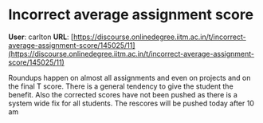 # Incorrect average assignment score

**User**: carlton
**URL**: [https://discourse.onlinedegree.iitm.ac.in/t/incorrect-average-assignment-score/145025/11](https://discourse.onlinedegree.iitm.ac.in/t/incorrect-average-assignment-score/145025/11)

Roundups happen on almost all assignments and even on projects and on the final T score. There is a general tendency to give the student the benefit. Also the corrected scores have not been pushed as there is a system wide fix for all students. The rescores will be pushed today after 10 am
